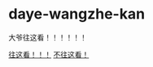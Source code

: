 # daye-wangzhe-kan
大爷往这看！！！！！！

[往这看！！！](http://neboer.gitee.io/#20145698,张三三,混男小区走你)
[不往这看！](http://49.234.219.43/#20131121,张三,南湖校区南门)